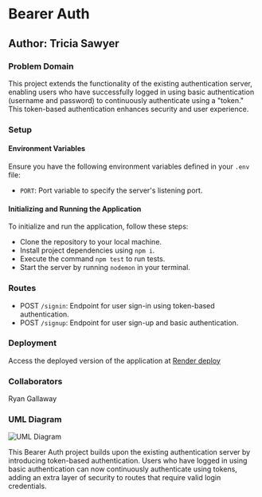 # Bearer Auth

## Author: Tricia Sawyer

### Problem Domain

This project extends the functionality of the existing authentication server, enabling users who have successfully logged in using basic authentication (username and password) to continuously authenticate using a "token." This token-based authentication enhances security and user experience.

### Setup

#### Environment Variables

Ensure you have the following environment variables defined in your `.env` file:

- `PORT`: Port variable to specify the server's listening port.

#### Initializing and Running the Application

To initialize and run the application, follow these steps:

- Clone the repository to your local machine.
- Install project dependencies using `npm i`.
- Execute the command `npm test` to run tests.
- Start the server by running `nodemon` in your terminal.

### Routes

- POST `/signin`: Endpoint for user sign-in using token-based authentication.
- POST `/signup`: Endpoint for user sign-up and basic authentication.

### Deployment

Access the deployed version of the application at [Render deploy](https://bearer-auth-prod.onrender.com)

### Collaborators

Ryan Gallaway

<!-- ### Pull Request

[PR 1](dev) -->

### UML Diagram

![UML Diagram](./lab7-UML.png)

This Bearer Auth project builds upon the existing authentication server by introducing token-based authentication. Users who have logged in using basic authentication can now continuously authenticate using tokens, adding an extra layer of security to routes that require valid login credentials.
